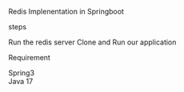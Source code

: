 Redis Implenentation in Springboot

steps                                                                                                                                                                                  

Run the redis server
Clone and Run our application


Requirement                                                                                                                                            

Spring3                                                                                                                                                                  
Java 17
